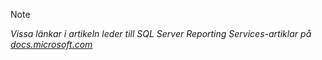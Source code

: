 >[!NOTE]
>*Vissa länkar i artikeln leder till SQL Server Reporting Services-artiklar på [docs.microsoft.com](https://docs.microsoft.com/sql/reporting-services/)*

